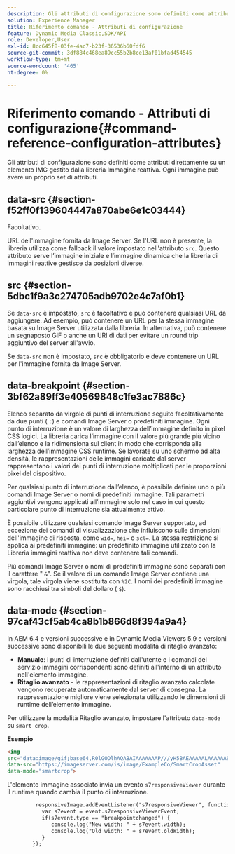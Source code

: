 ```yaml
---
description: Gli attributi di configurazione sono definiti come attributi direttamente su un elemento IMG gestito dalla libreria Immagine reattiva. Ogni immagine può avere un proprio set di attributi.
solution: Experience Manager
title: Riferimento comando - Attributi di configurazione
feature: Dynamic Media Classic,SDK/API
role: Developer,User
exl-id: 8cc645f8-03fe-4ac7-b23f-36536b60fdf6
source-git-commit: 3df884c468ea89cc55b2b8ce13af01bfad454545
workflow-type: tm+mt
source-wordcount: '465'
ht-degree: 0%

---
```


# Riferimento comando - Attributi di configurazione{#command-reference-configuration-attributes}

Gli attributi di configurazione sono definiti come attributi direttamente su un elemento IMG gestito dalla libreria Immagine reattiva. Ogni immagine può avere un proprio set di attributi.

## data-src {#section-f52ff0f139604447a870abe6e1c03444}

Facoltativo.

URL dell&#39;immagine fornita da Image Server. Se l&#39;URL non è presente, la libreria utilizza come fallback il valore impostato nell&#39;attributo `src`. Questo attributo serve l’immagine iniziale e l’immagine dinamica che la libreria di immagini reattive gestisce da posizioni diverse.
<!--
**Example** 

```
<img data-src="https://s7d9.scene7.com/is/image/Scene7SharedAssets/Backpack_B" data-breakpoints="360,720,940">
```
-->

## src {#section-5dbc1f9a3c274705adb9702e4c7af0b1}

Se `data-src` è impostato, `src` è facoltativo e può contenere qualsiasi URL da aggiungere. Ad esempio, può contenere un URL per la stessa immagine basata su Image Server utilizzata dalla libreria. In alternativa, può contenere un segnaposto GIF o anche un URI di dati per evitare un round trip aggiuntivo del server all&#39;avvio.

Se `data-src` non è impostato, `src` è obbligatorio e deve contenere un URL per l&#39;immagine fornita da Image Server.

<!--
**Example**

Using data URI for the `src` attribute and Image Serving URL for the `data-src` attribute:

```
<img src="data:image/gif;base64,R0lGODlhAQABAIAAAAAAAP///yH5BAEAAAAALAAAAAABAAEAAAIBRAA7" data-src="https://s7d9.scene7.com/is/image/Scene7SharedAssets/Backpack_B" data-breakpoints="360,720,940">
```
-->

## data-breakpoint {#section-3bf62a89ff3e40569848c1fe3ac7886c}

Elenco separato da virgole di punti di interruzione seguito facoltativamente da due punti ( `:`) e comandi Image Server o predefiniti immagine. Ogni punto di interruzione è un valore di larghezza dell’immagine definito in pixel CSS logici. La libreria carica l’immagine con il valore più grande più vicino dall’elenco e la ridimensiona sul client in modo che corrisponda alla larghezza dell’immagine CSS runtime. Se lavorate su uno schermo ad alta densità, le rappresentazioni delle immagini caricate dal server rappresentano i valori dei punti di interruzione moltiplicati per le proporzioni pixel del dispositivo.

Per qualsiasi punto di interruzione dall’elenco, è possibile definire uno o più comandi Image Server o nomi di predefiniti immagine. Tali parametri aggiuntivi vengono applicati all’immagine solo nel caso in cui questo particolare punto di interruzione sia attualmente attivo.

È possibile utilizzare qualsiasi comando Image Server supportato, ad eccezione dei comandi di visualizzazione che influiscono sulle dimensioni dell&#39;immagine di risposta, come `wid=`, `hei=` o `scl=`. La stessa restrizione si applica ai predefiniti immagine: un predefinito immagine utilizzato con la Libreria immagini reattiva non deve contenere tali comandi.

Più comandi Image Server o nomi di predefiniti immagine sono separati con il carattere &quot; `&`&quot;. Se il valore di un comando Image Server contiene una virgola, tale virgola viene sostituita con `%2C`. I nomi dei predefiniti immagine sono racchiusi tra simboli del dollaro ( `$`).

<!--
**Examples**

**Using breakpoints only**

`<img src="https://s7d9.scene7.com/is/image/Scene7SharedAssets/Backpack_B" data-breakpoints="360,720">`

**Using Image Serving commands**

`<img src="https://s7d9.scene7.com/is/image/Scene7SharedAssets/Backpack_B" data-breakpoints="360:op_sharpen=1,720:resMode=sharp2&op_usm=0.9%2C1.0%2C8%2C0">`

**Using Image Presets**

`<img src="https://s7d9.scene7.com/is/image/Scene7SharedAssets/Backpack_B" data-breakpoints="360:$ResponsiveImage_Low$,940:$ResponsiveImage_High$">`

**Using Image Presets & Image Serving commands**

`<img src="https://s7d9.scene7.com/is/image/Scene7SharedAssets/Backpack_B" data-breakpoints="360:qlt=50,940:$ResponsiveImage_High$">`

-->

## data-mode {#section-97caf43cf5ab4ca8b1b866d8f394a9a4}

In AEM 6.4 e versioni successive e in Dynamic Media Viewers 5.9 e versioni successive sono disponibili le due seguenti modalità di ritaglio avanzato:

* **Manuale**: i punti di interruzione definiti dall&#39;utente e i comandi del servizio immagini corrispondenti sono definiti all&#39;interno di un attributo nell&#39;elemento immagine.
* **Ritaglio avanzato** - le rappresentazioni di ritaglio avanzato calcolate vengono recuperate automaticamente dal server di consegna. La rappresentazione migliore viene selezionata utilizzando le dimensioni di runtime dell’elemento immagine.

Per utilizzare la modalità Ritaglio avanzato, impostare l&#39;attributo `data-mode` su `smart crop`.

**Esempio**

```html {.line-numbers}
<img 
src="data:image/gif;base64,R0lGODlhAQABAIAAAAAAAP///yH5BAEAAAAALAAAAAABAAEAAAIBRAA7" 
data-src="https://imageserver.com/is/image/ExampleCo/SmartCropAsset" 
data-mode="smartcrop">
```

L&#39;elemento immagine associato invia un evento `s7responsiveViewer` durante il runtime quando cambia il punto di interruzione.

```html {.line-numbers}
         responsiveImage.addEventListener("s7responsiveViewer", function (event) { 
           var s7event = event.s7responsiveViewerEvent; 
           if(s7event.type == "breakpointchanged") { 
              console.log("New width: " + s7event.width); 
              console.log("Old width: " + s7event.oldWidth); 
           } 
        });
```
